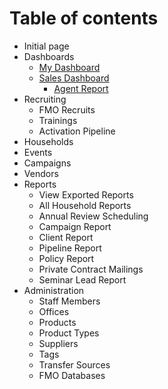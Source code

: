 # Table of contents

* Initial page
* Dashboards
  * [My Dashboard](dashboards/my-dashboard.md)
  * [Sales Dashboard](dashboards/sales-dashboard/README.md)
    * [Agent Report](dashboards/sales-dashboard/agent-report.md)
* Recruiting
  * FMO Recruits
  * Trainings
  * Activation Pipeline
* Households
* Events
* Campaigns
* Vendors
* Reports
  * View Exported Reports
  * All Household Reports
  * Annual Review Scheduling
  * Campaign Report
  * Client Report
  * Pipeline Report
  * Policy Report
  * Private Contract Mailings
  * Seminar Lead Report
* Administration
  * Staff Members
  * Offices
  * Products
  * Product Types
  * Suppliers
  * Tags
  * Transfer Sources
  * FMO Databases

